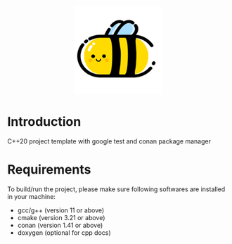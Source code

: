 <h1 align="center">
  <img alt="Logo" src="docs/logo.png" width="200">
</h1>

# Introduction
C++20 project template with google test and conan package manager

# Requirements
To build/run the project, please make sure following softwares are installed in your machine:
* gcc/g++ (version 11 or above)
* cmake (version 3.21 or above)
* conan (version 1.41 or above)
* doxygen (optional for cpp docs)

